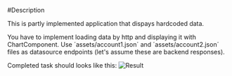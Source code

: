 #Description

This is partly implemented application that dispays hardcoded data.

You have to implement loading data by http and displaying it with ChartComponent. Use ´assets/account1.json´ and ´assets/account2.json´ files as datasource endpoints (let's assume these are backend responses).

Completed task should looks like this:
![Result](https://github.com/paveltimofeev/InterviewAngularApp/raw/no-code/result-screenshot.png)
